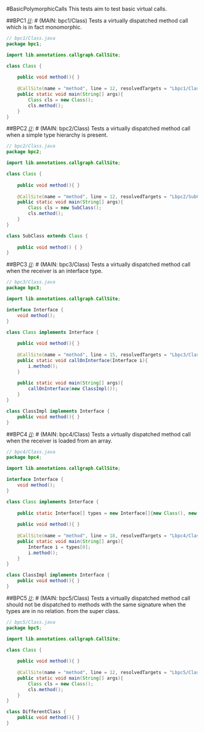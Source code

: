 #BasicPolymorphicCalls
This tests aim to test basic virtual calls.

##BPC1
[//]: # (MAIN: bpc1/Class)
Tests a virtually dispatched method call which is in fact monomorphic.

```java
// bpc1/Class.java
package bpc1;

import lib.annotations.callgraph.CallSite;

class Class {
    
    public void method(){ }
    
    @CallSite(name = "method", line = 12, resolvedTargets = "Lbpc1/Class;")
    public static void main(String[] args){ 
        Class cls = new Class();
        cls.method();
    }
}
```
[//]: # (END)

##BPC2
[//]: # (MAIN: bpc2/Class)
Tests a virtually dispatched method call when a simple type hierarchy is present.

```java
// bpc2/Class.java
package bpc2;

import lib.annotations.callgraph.CallSite;

class Class {
    
    public void method(){ }
    
    @CallSite(name = "method", line = 12, resolvedTargets = "Lbpc2/SubClass;")
    public static void main(String[] args){ 
        Class cls = new SubClass();
        cls.method();
    }
}

class SubClass extends Class {
    
    public void method() { }
}
```
[//]: # (END)

##BPC3
[//]: # (MAIN: bpc3/Class)
Tests a virtually dispatched method call when the receiver is an interface type.

```java
// bpc3/Class.java
package bpc3;

import lib.annotations.callgraph.CallSite;

interface Interface {
    void method();
}

class Class implements Interface {
    
    public void method(){ }
 
    @CallSite(name = "method", line = 15, resolvedTargets = "Lbpc3/ClassImpl;")
    public static void callOnInterface(Interface i){
        i.method();
    }
    
    public static void main(String[] args){
        callOnInterface(new ClassImpl());
    }
}

class ClassImpl implements Interface {
    public void method(){ }
}
```
[//]: # (END)

##BPC4
[//]: # (MAIN: bpc4/Class)
Tests a virtually dispatched method call when the receiver is loaded from an array.

```java
// bpc4/Class.java
package bpc4;

import lib.annotations.callgraph.CallSite;

interface Interface {
    void method();
}

class Class implements Interface {
    
    public static Interface[] types = new Interface[]{new Class(), new ClassImpl()};
    
    public void method(){ }
 
    @CallSite(name = "method", line = 18, resolvedTargets = "Lbpc4/Class;")
    public static void main(String[] args){
        Interface i = types[0];
        i.method();
    }
}

class ClassImpl implements Interface {
    public void method(){ }
}
```
[//]: # (END)

##BPC5
[//]: # (MAIN: bpc5/Class)
Tests a virtually dispatched method call should not be dispatched to methods with the same signature
when the types are in no relation.
from the super class.

```java
// bpc5/Class.java
package bpc5;

import lib.annotations.callgraph.CallSite;

class Class {
    
    public void method(){ }
 
    @CallSite(name = "method", line = 12, resolvedTargets = "Lbpc5/Class;", prohibitedTargets = "Lbpc5/DifferentClass;")
    public static void main(String[] args){
        Class cls = new Class();
        cls.method();
    }
}

class DifferentClass {
    public void method(){ }
}
```
[//]: # (END)